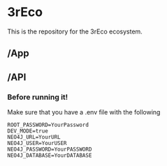 # 3rEco
This is the repository for the 3rEco ecosystem.

## /App

## /API
### Before running it!
Make sure that you have a .env file with the following

```
ROOT_PASSWORD=YourPassword
DEV_MODE=true
NEO4J_URL=YourURL
NEO4J_USER=YourUSER
NEO4J_PASSWORD=YourPASSWORD
NEO4J_DATABASE=YourDATABASE
```
